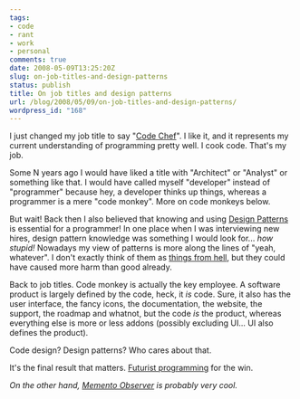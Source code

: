 ```yaml
---
tags:
- code
- rant
- work
- personal
comments: true
date: 2008-05-09T13:25:20Z
slug: on-job-titles-and-design-patterns
status: publish
title: On job titles and design patterns
url: /blog/2008/05/09/on-job-titles-and-design-patterns/
wordpress_id: "168"
---
```


I just changed my job title to say "[Code Chef](http://www.linkedin.com/in/nearaz)". I like it, and it represents my current understanding of programming pretty well. I cook code. That's my job.

Some N years ago I would have liked a title with "Architect" or "Analyst" or something like that. I would have called myself "developer" instead of "programmer" because hey, a developer thinks up things, whereas a programmer is a mere "code monkey". More on code monkeys below.

But wait! Back then I also believed that knowing and using [Design Patterns](http://en.wikipedia.org/wiki/Design_pattern_%28computer_science%29) is essential for a programmer! In one place when I was interviewing new hires, design pattern knowledge was something I would look for... _how stupid!_ Nowadays my view of patterns is more along the lines of "yeah, whatever". I don't exactly think of them as [things from hell](http://realtimecollisiondetection.net/blog?p=44), but they could have caused more harm than good already.

Back to job titles. Code monkey is actually the key employee. A software product is largely defined by the code, heck, it _is_ code. Sure, it also has the user interface, the fancy icons, the documentation, the website, the support, the roadmap and whatnot, but the code _is_ the product, whereas everything else is more or less addons (possibly excluding UI... UI also defines the product).

Code design? Design patterns? Who cares about that.

It's the final result that matters. [Futurist programming](http://meshula.net/wordpress?p=168) for the win.

_On the other hand, [Memento Observer](http://realtimecollisiondetection.net/blog/?p=44#comment-662) is probably very cool._
